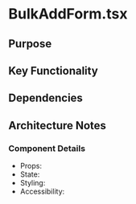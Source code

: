 # BulkAddForm.tsx

## Purpose

## Key Functionality

## Dependencies

## Architecture Notes

### Component Details
- Props: 
- State: 
- Styling: 
- Accessibility: 
